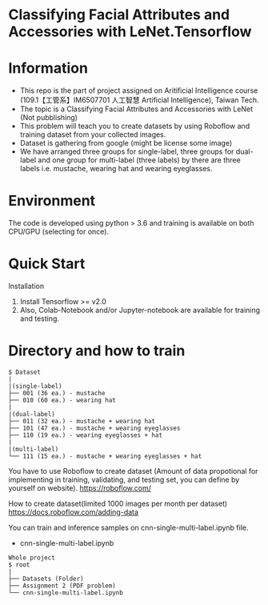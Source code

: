 # Classifying Facial Attributes and Accessories with LeNet.Tensorflow

# Information
- This repo is the part of project assigned on Aritificial Intelligence course (109.1【工管系】IM6507701 人工智慧 Artificial Intelligence), Taiwan Tech.
- The topic is a Classifying Facial Attributes and Accessories with LeNet (Not pubblishing)
- This problem will teach you to create datasets by using Roboflow and training dataset from your collected images.
- Dataset is gathering from google (might be license some image)
- We have arranged three groups for single-label, three groups for dual-label and one group for multi-label (three labels)
by there are three labels i.e. mustache, wearing hat and wearing eyeglasses.


# Environment
The code is developed using python > 3.6 and training is available on both CPU/GPU (selecting for once).

# Quick Start
Installation
  1. Install Tensorflow >= v2.0
  2. Also, Colab-Notebook and/or Jupyter-notebook are available for training and testing.



# Directory and how to train

```
$ Dataset
|
|(single-label)
├── 001 (36 ea.) - mustache
├── 010 (60 ea.) - wearing hat
|
|(dual-label)
├── 011 (32 ea.) - mustache + wearing hat
├── 101 (47 ea.) - mustache + wearing eyeglasses
├── 110 (19 ea.) - wearing eyeglasses + hat
|
|(multi-label)
└── 111 (15 ea.) - mustache + wearing eyeglasses + hat
```

You have to use Roboflow to create dataset (Amount of data propotional for implementing in training, validating, and testing set, you can define by yourself on website).
https://roboflow.com/

How to create dataset(limited 1000 images per month per dataset)
https://docs.roboflow.com/adding-data

You can train and inference samples on cnn-single-multi-label.ipynb file.
-  cnn-single-multi-label.ipynb

```
Whole project
$ root
|
├── Datasets (Folder)
├── Assignment 2 (PDF problem)
└── cnn-single-multi-label.ipynb
```
